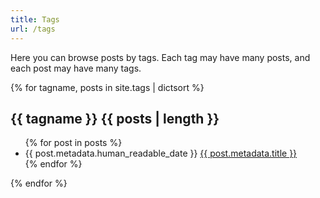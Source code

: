 ```yaml
---
title: Tags
url: /tags
---
```

Here you can browse posts by tags. Each tag may have many posts, and each post may have many tags.

{% for tagname, posts in site.tags | dictsort %}
<h2 id="{{ tagname }}">{{ tagname }} <span class="badge">{{ posts | length }}</span></h2>
<ul class="link-list">
  {% for post in posts %}
    <li>
      <span class="post-meta">{{ post.metadata.human_readable_date }}</span>
      <a class="post-link" href="{{ post.url }}">{{ post.metadata.title }}</a>
    </li>
  {% endfor %}
</ul>
{% endfor %}
